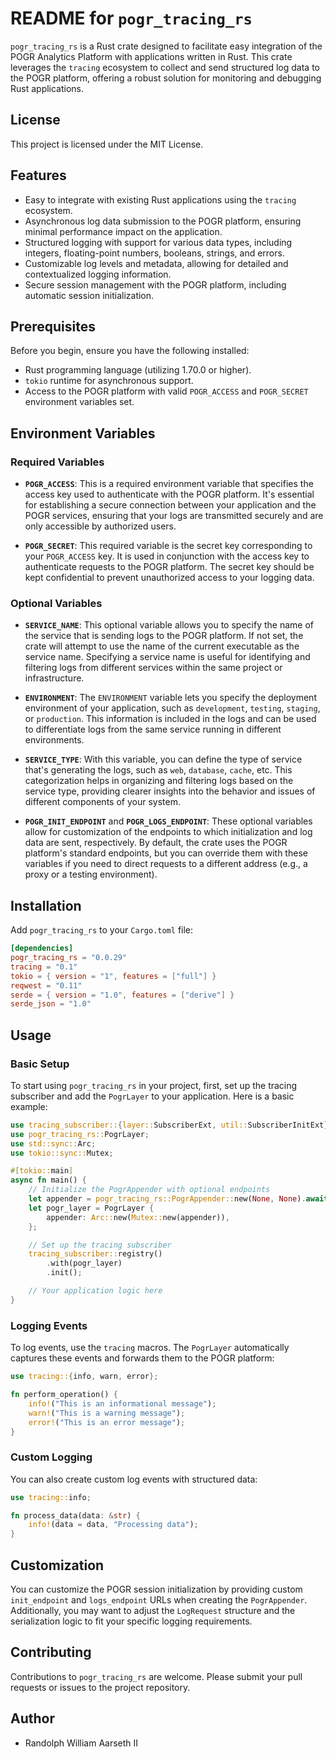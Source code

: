 # README for `pogr_tracing_rs`

`pogr_tracing_rs` is a Rust crate designed to facilitate easy integration of the POGR Analytics Platform with applications written in Rust. This crate leverages the `tracing` ecosystem to collect and send structured log data to the POGR platform, offering a robust solution for monitoring and debugging Rust applications.

## License

This project is licensed under the MIT License.

## Features

- Easy to integrate with existing Rust applications using the `tracing` ecosystem.
- Asynchronous log data submission to the POGR platform, ensuring minimal performance impact on the application.
- Structured logging with support for various data types, including integers, floating-point numbers, booleans, strings, and errors.
- Customizable log levels and metadata, allowing for detailed and contextualized logging information.
- Secure session management with the POGR platform, including automatic session initialization.

## Prerequisites

Before you begin, ensure you have the following installed:

- Rust programming language (utilizing 1.70.0 or higher).
- `tokio` runtime for asynchronous support.
- Access to the POGR platform with valid `POGR_ACCESS` and `POGR_SECRET` environment variables set.

## Environment Variables

### Required Variables

- **`POGR_ACCESS`**: This is a required environment variable that specifies the access key used to authenticate with the POGR platform. It's essential for establishing a secure connection between your application and the POGR services, ensuring that your logs are transmitted securely and are only accessible by authorized users.

- **`POGR_SECRET`**: This required variable is the secret key corresponding to your `POGR_ACCESS` key. It is used in conjunction with the access key to authenticate requests to the POGR platform. The secret key should be kept confidential to prevent unauthorized access to your logging data.

### Optional Variables

- **`SERVICE_NAME`**: This optional variable allows you to specify the name of the service that is sending logs to the POGR platform. If not set, the crate will attempt to use the name of the current executable as the service name. Specifying a service name is useful for identifying and filtering logs from different services within the same project or infrastructure.

- **`ENVIRONMENT`**: The `ENVIRONMENT` variable lets you specify the deployment environment of your application, such as `development`, `testing`, `staging`, or `production`. This information is included in the logs and can be used to differentiate logs from the same service running in different environments.

- **`SERVICE_TYPE`**: With this variable, you can define the type of service that's generating the logs, such as `web`, `database`, `cache`, etc. This categorization helps in organizing and filtering logs based on the service type, providing clearer insights into the behavior and issues of different components of your system.

- **`POGR_INIT_ENDPOINT`** and **`POGR_LOGS_ENDPOINT`**: These optional variables allow for customization of the endpoints to which initialization and log data are sent, respectively. By default, the crate uses the POGR platform's standard endpoints, but you can override them with these variables if you need to direct requests to a different address (e.g., a proxy or a testing environment).

## Installation

Add `pogr_tracing_rs` to your `Cargo.toml` file:

```toml
[dependencies]
pogr_tracing_rs = "0.0.29"
tracing = "0.1"
tokio = { version = "1", features = ["full"] }
reqwest = "0.11"
serde = { version = "1.0", features = ["derive"] }
serde_json = "1.0"
```

## Usage

### Basic Setup

To start using `pogr_tracing_rs` in your project, first, set up the tracing subscriber and add the `PogrLayer` to your application. Here is a basic example:

```rust
use tracing_subscriber::{layer::SubscriberExt, util::SubscriberInitExt};
use pogr_tracing_rs::PogrLayer;
use std::sync::Arc;
use tokio::sync::Mutex;

#[tokio::main]
async fn main() {
    // Initialize the PogrAppender with optional endpoints
    let appender = pogr_tracing_rs::PogrAppender::new(None, None).await;
    let pogr_layer = PogrLayer {
        appender: Arc::new(Mutex::new(appender)),
    };

    // Set up the tracing subscriber
    tracing_subscriber::registry()
        .with(pogr_layer)
        .init();

    // Your application logic here
}
```

### Logging Events

To log events, use the `tracing` macros. The `PogrLayer` automatically captures these events and forwards them to the POGR platform:

```rust
use tracing::{info, warn, error};

fn perform_operation() {
    info!("This is an informational message");
    warn!("This is a warning message");
    error!("This is an error message");
}
```

### Custom Logging

You can also create custom log events with structured data:

```rust
use tracing::info;

fn process_data(data: &str) {
    info!(data = data, "Processing data");
}
```

## Customization

You can customize the POGR session initialization by providing custom `init_endpoint` and `logs_endpoint` URLs when creating the `PogrAppender`. Additionally, you may want to adjust the `LogRequest` structure and the serialization logic to fit your specific logging requirements.

## Contributing

Contributions to `pogr_tracing_rs` are welcome. Please submit your pull requests or issues to the project repository.

## Author

- Randolph William Aarseth II